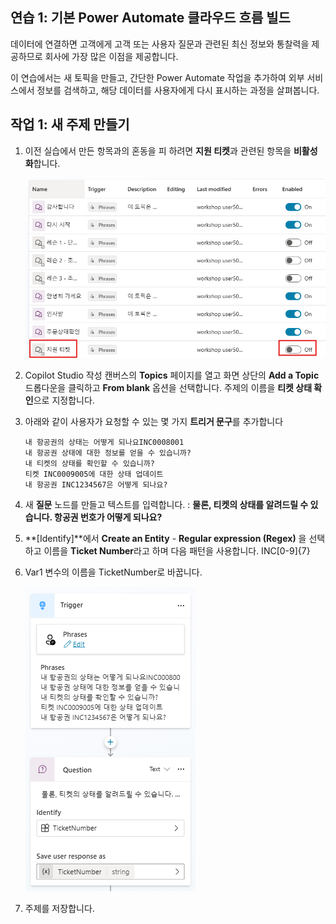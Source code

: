 ## 연습 1: 기본 Power Automate 클라우드 흐름 빌드 

 데이터에 연결하면 고객에게 고객 또는 사용자 질문과 관련된 최신 정보와
 통찰력을 제공하므로 회사에 가장 많은 이점을 제공합니다.

 이 연습에서는 새 토픽을 만들고, 간단한 Power Automate 작업을 추가하여
 외부 서비스에서 정보를 검색하고, 해당 데이터를 사용자에게 다시
 표시하는 과정을 살펴봅니다.

## 작업 1: 새 주제 만들기 

1.  이전 실습에서 만든 항목과의 혼동을 피 하려면 **지원 티켓**과 관련된 항목을 **비활성화**합니다.

    <img src="./images/image3.png">

2.  Copilot Studio 작성 캔버스의 **Topics** 페이지를 열고 화면 상단의
    **Add a Topic** 드롭다운을 클릭하고 **From blank** 옵션을 선택합니다.
    주제의 이름을 **티켓 상태 확인**으로 지정합니다.

3.  아래와 같이 사용자가 요청할 수 있는 몇 가지 **트리거 문구**를 추가합니다

    ```
    내 항공권의 상태는 어떻게 되나요INC0008001 
    내 항공권 상태에 대한 정보를 얻을 수 있습니까?
    내 티켓의 상태를 확인할 수 있습니까?
    티켓 INC0009005에 대한 상태 업데이트
    내 항공권 INC1234567은 어떻게 되나요?
    ```
                                                

4.  새 **질문** 노드를 만들고 텍스트를 입력합니다. : **물론, 티켓의 상태를 알려드릴 수 있습니다. 항공권 번호가 어떻게 되나요?**

5.  **\[Identify\]**에서 **Create an Entity** - **Regular expression (Regex)** 을 선택하고 이름을 **Ticket Number**라고 하며 다음
    패턴을 사용합니다. INC[0-9]{7} 

6.  Var1 변수의 이름을 TicketNumber로 바꿉니다.

    <img src="./images/image6.png">

7.  주제를 저장합니다.

